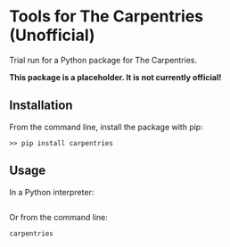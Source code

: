 # Tools for The Carpentries (Unofficial) 

Trial run for a Python package for The Carpentries.

**This package is a placeholder. It is not currently official!**

## Installation

From the command line, install the package with pip:

```
>> pip install carpentries
```

## Usage

In a Python interpreter:

```

```

Or from the command line:

```
carpentries
```
